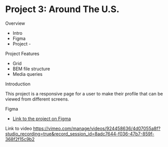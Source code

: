 # Project 3: Around The U.S.

Overview

- Intro
- Figma
- Project -

Project Features

- Grid
- BEM file structure
- Media queries

Introduction

This project is a responsive page for a user to make their profile that can be viewed from different screens.

Figma

- [Link to the project on Figma](https://www.figma.com/file/ii4xxsJ0ghevUOcssTlHZv/Sprint-3%3A-Around-the-US?node-id=0%3A1)

Link to video
https://vimeo.com/manage/videos/924458636/4d07055a8f?studio_recording=true&record_session_id=8adc7644-f036-47b7-859f-368f2f15c9b2
